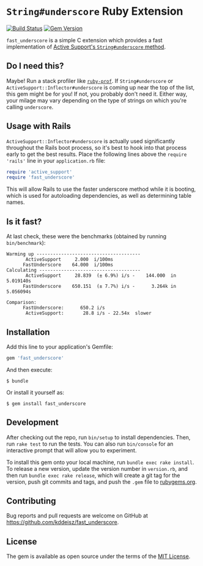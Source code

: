 # `String#underscore` Ruby Extension

[![Build Status](https://travis-ci.org/kddeisz/fast_underscore.svg?branch=master)](https://travis-ci.org/kddeisz/fast_underscore)
[![Gem Version](https://img.shields.io/gem/v/fast_underscore.svg)](fast_underscore)

`fast_underscore` is a simple C extension which provides a fast implementation of [Active Support's `String#underscore` method](http://api.rubyonrails.org/classes/String.html#method-i-underscore).

## Do I need this?

Maybe! Run a stack profiler like [`ruby-prof`](https://github.com/ruby-prof/ruby-prof). If `String#underscore` or `ActiveSupport::Inflector#underscore` is coming up near the top of the list, this gem might be for you! If not, you probably don't need it. Either way, your milage may vary depending on the type of strings on which you're calling `underscore`.

## Usage with Rails

`ActiveSupport::Inflector#underscore` is actually used significantly throughout the Rails boot process, so it's best to hook into that process early to get the best results. Place the following lines above the `require 'rails'` line in your `application.rb` file:

```ruby
require 'active_support'
require 'fast_underscore'
```

This will allow Rails to use the faster underscore method while it is booting, which is used for autoloading dependencies, as well as determining table names.

## Is it fast?

At last check, these were the benchmarks (obtained by running `bin/benchmark`):

```
Warming up --------------------------------------
       ActiveSupport     2.000  i/100ms
      FastUnderscore    64.000  i/100ms
Calculating -------------------------------------
       ActiveSupport     28.839  (± 6.9%) i/s -    144.000  in   5.019140s
      FastUnderscore    650.151  (± 7.7%) i/s -      3.264k in   5.056094s

Comparison:
      FastUnderscore:      650.2 i/s
       ActiveSupport:       28.8 i/s - 22.54x  slower
```

## Installation

Add this line to your application's Gemfile:

```ruby
gem 'fast_underscore'
```

And then execute:

    $ bundle

Or install it yourself as:

    $ gem install fast_underscore

## Development

After checking out the repo, run `bin/setup` to install dependencies. Then, run `rake test` to run the tests. You can also run `bin/console` for an interactive prompt that will allow you to experiment.

To install this gem onto your local machine, run `bundle exec rake install`. To release a new version, update the version number in `version.rb`, and then run `bundle exec rake release`, which will create a git tag for the version, push git commits and tags, and push the `.gem` file to [rubygems.org](https://rubygems.org).

## Contributing

Bug reports and pull requests are welcome on GitHub at https://github.com/kddeisz/fast_underscore.

## License

The gem is available as open source under the terms of the [MIT License](https://opensource.org/licenses/MIT).
